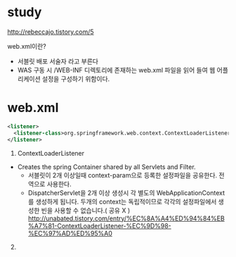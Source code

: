 # study

http://rebeccajo.tistory.com/5

web.xml이란?
- 서블릿 배포 서술자 라고 부른다
- WAS 구동 시 /WEB-INF 디렉토리에 존재하는 web.xml 파일을 읽어 들여 웹 어플리케이션 설정을 구성하기 위함이다.

# web.xml
```xml
<listener>
  <listener-class>org.springframework.web.context.ContextLoaderListener</listener-class>
</listener>
```

1. ContextLoaderListener
- Creates the spring Container shared by all Servlets and Filter.
  - 서블릿이 2개 이상일때 context-param으로 등록한 설정파일을 공유한다. 전역으로 사용한다.
  - DispatcherServlet을 2개 이상 생성시 각 별도의 WebApplicationContext를 생성하게 됩니다. 
  두개의 context는 독립적이므로 각각의 설정파일에서 생성한 빈을 사용할 수 없습니다.( 공유 X )
 http://unabated.tistory.com/entry/%EC%8A%A4%ED%94%84%EB%A7%81-ContextLoaderListener-%EC%9D%98-%EC%97%AD%ED%95%A0

2. 
